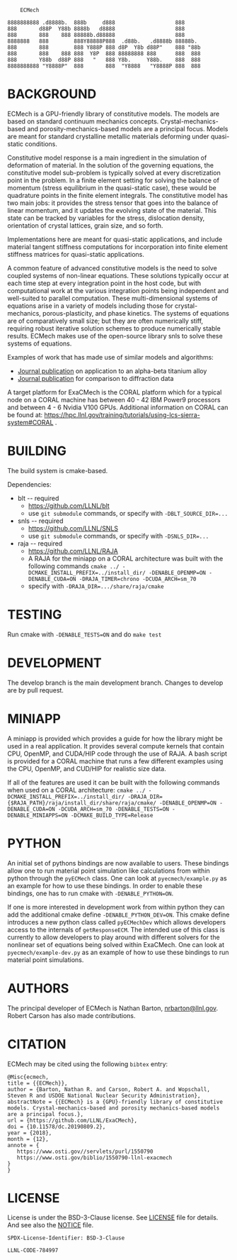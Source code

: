 		ECMech

	8888888888 .d8888b.  888b     d888                   888
	888       d88P  Y88b 8888b   d8888                   888
	888       888    888 88888b.d88888                   888
	8888888   888        888Y88888P888  .d88b.   .d8888b 88888b.
	888       888        888 Y888P 888 d8P  Y8b d88P"    888 "88b 
	888       888    888 888  Y8P  888 88888888 888      888  888 
	888       Y88b  d88P 888   "   888 Y8b.     Y88b.    888  888 
	8888888888 "Y8888P"  888       888  "Y8888   "Y8888P 888  888 
                                                              
BACKGROUND
======

ECMech is a GPU-friendly library of constitutive models. The models are based on standard continuum mechanics concepts. Crystal-mechanics-based and porosity-mechanics-based models are a principal focus. Models are meant for standard crystalline metallic materials deforming under quasi-static conditions. 

Constitutive model response is a main ingredient in the simulation of deformation of material. In the solution of the governing equations, the constitutive model sub-problem is typically solved at every discretization point in the problem. In a finite element setting for solving the balance of momentum (stress equilibrium in the quasi-static case), these would be quadrature points in the finite element integrals. The constitutive model has two main jobs: it provides the stress tensor that goes into the balance of linear momentum, and it updates the evolving state of the material. This state can be tracked by variables for the stress, dislocation density, orientation of crystal lattices, grain size, and so forth.

Implementations here are meant for quasi-static applications, and include material tangent stiffness computations for incorporation into finite element stiffness matrices for quasi-static applications.

A common feature of advanced constitutive models is the need to solve coupled systems of non-linear equations. These solutions typically occur at each time step at every integration point in the host code, but with computational work at the various integration points being independent and well-suited to parallel computation. These multi-dimensional systems of equations arise in a variety of models including those for crystal-mechanics, porous-plasticity, and phase kinetics. The systems of equations are of comparatively small size; but they are often numerically stiff, requiring robust iterative solution schemes to produce numerically stable results. ECMech makes use of the open-source library snls to solve these systems of equations.

Examples of work that has made use of similar models and algorithms:
  * [Journal publication](https://dx.doi.org/10.1088/1361-651X/aa841c) on application to an alpha-beta titanium alloy
  * [Journal publication](https://dx.doi.org/10.1016/j.actamat.2017.02.042) for comparison to diffraction data

A target platform for ExaCMech is the CORAL platform which for a typical node on a CORAL machine has between 40 - 42 IBM Power9 processors and between 4 - 6 Nvidia V100 GPUs. Additional information on CORAL can be found at: https://hpc.llnl.gov/training/tutorials/using-lcs-sierra-system#CORAL .

BUILDING
======

The build system is cmake-based.

Dependencies:
* blt -- required
  - https://github.com/LLNL/blt
  - use `git submodule` commands, or specify with `-DBLT_SOURCE_DIR=...`
* snls -- required 
  - https://github.com/LLNL/SNLS
  - use `git submodule` commands, or specify with `-DSNLS_DIR=...`
* raja -- required
  - https://github.com/LLNL/RAJA
  - A RAJA for the miniapp on a CORAL architecture was built with the following commands `cmake ../ -DCMAKE_INSTALL_PREFIX=../install_dir/ -DENABLE_OPENMP=ON -DENABLE_CUDA=ON -DRAJA_TIMER=chrono -DCUDA_ARCH=sm_70`
  - specify with `-DRAJA_DIR=.../share/raja/cmake`

TESTING
======

Run cmake with `-DENABLE_TESTS=ON` and do `make test`

DEVELOPMENT
======

The develop branch is the main development branch. Changes to develop are by pull request.

MINIAPP
======

A miniapp is provided which provides a guide for how the library might be used in a real application. It provides several compute kernels that contain CPU, OpenMP, and CUDA/HIP code through the use of RAJA. A bash script is provided for a CORAL machine that runs a few different examples using the CPU, OpenMP, and CUD/HIP for realistic size data.

If all of the features are used it can be built with the following commands when used on a CORAL architecture: `cmake ../ -DCMAKE_INSTALL_PREFIX=../install_dir/ -DRAJA_DIR={$RAJA_PATH}/raja/install_dir/share/raja/cmake/ -DENABLE_OPENMP=ON -DENABLE_CUDA=ON -DCUDA_ARCH=sm_70 -DENABLE_TESTS=ON -DENABLE_MINIAPPS=ON -DCMAKE_BUILD_TYPE=Release`

PYTHON
======

An initial set of pythons bindings are now available to users. These bindings allow one to run material point simulation like calculations from within python through the `pyECMech` class. One can look at `pyecmech/example.py` as an example for how to use these bindings. In order to enable these bindings, one has to run cmake with `-DENABLE_PYTHON=ON`. 

If one is more interested in development work from within python they can add the additional cmake define `-DENABLE_PYTHON_DEV=ON`. This cmake define introduces a new python class called `pyECMechDev` which allows developers access to the internals of `getResponseECM`. The intended use of this class is currently to allow developers to play around with different solvers for the nonlinear set of equations being solved within ExaCMech. One can look at `pyecmech/example-dev.py` as an example of how to use these bindings to run material point simulations.

AUTHORS
======

The principal developer of ECMech is Nathan Barton, nrbarton@llnl.gov. Robert Carson has also made contributions. 

CITATION
======

ECMech may be cited using the following `bibtex` entry:
```
@Misc{ecmech,
title = {{ECMech}},
author = {Barton, Nathan R. and Carson, Robert A. and Wopschall, Steven R and USDOE National Nuclear Security Administration},
abstractNote = {{ECMech} is a {GPU}-friendly library of constitutive models. Crystal-mechanics-based and porosity mechanics-based models are a principal focus.},
url = {https://github.com/LLNL/ExaCMech},
doi = {10.11578/dc.20190809.2},
year = {2018},
month = {12},
annote = {
   https://www.osti.gov//servlets/purl/1550790
   https://www.osti.gov/biblio/1550790-llnl-exacmech
}
}
```

LICENSE
======

License is under the BSD-3-Clause license. See [LICENSE](LICENSE) file for details. And see also the [NOTICE](NOTICE) file. 

`SPDX-License-Identifier: BSD-3-Clause`

``LLNL-CODE-784997``
